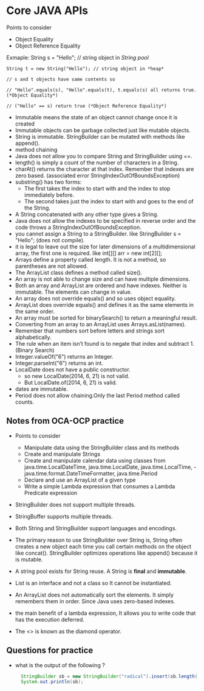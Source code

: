 # Core JAVA APIs

Points to consider

- Object Equality
- Object Reference Equality

Exmaple:
    String s = "Hello"; // string object in *String pool*

    String t = new String("Hello"); // string object in *heap*

    // s and t objects have same contents so

    // "Hello".equals(s), "Hello".equals(t), t.equals(s) all returns true. (*Object Equality*)

    // ("Hello" == s) return true (*Object Reference Equality*)

- Immutable means the state of an object cannot change once it is created
- Immutable objects can be garbage collected just like mutable objects.
- String is immutable. StringBuilder can be mutated with methods like append().
- method chaining
- Java does not allow you to compare String and StringBuilder using ==.
- length() is simply a count of the number of characters in a String.
- charAt() returns the character at that index. Remember that indexes are zero based. (associated error StringIndexOutOfBoundsException)
- substring() has two forms:
  - The first takes the index to start with and the index to stop immediately before.
  - The second takes just the index to start with and goes to the end of the String.
- A String concatenated with any other type gives a String.
- Java does not allow the indexes to be specified in reverse order and the code throws a StringIndexOutOfBoundsException.
- you cannot assign a String to a StringBuilder. like StringBuilder s = "Hello"; (does not compile).
- it is legal to leave out the size for later dimensions of a multidimensional array, the first one is required. like int[][] arr = new int[2][];
- Arrays define a property called length. It is not a method, so parentheses are not allowed.
- The ArrayList class defines a method called size().
- An array is not able to change size and can have multiple dimensions.
- Both an array and ArrayList are ordered and have indexes. Neither is immutable. The elements can change in value.
- An array does not override equals() and so uses object equality.
- ArrayList does override equals() and defines it as the same elements in the same order.
- An array must be sorted for binarySearch() to return a meaningful result.
- Converting from an array to an ArrayList uses Arrays.asList(names).
- Remember that numbers sort before letters and strings sort alphabetically.
- The rule when an item isn’t found is to negate that index and subtract 1. (Binary Search)
- Integer.valueOf("6") returns an Integer.
- Integer.parseInt("6") returns an int.
- LocalDate does not have a public constructor.
  - so new LocalDate(2014, 6, 21) is not valid.
  - But LocalDate.of(2014, 6, 21) is valid.
- dates are immutable.
- Period does not allow chaining.Only the last Period method called counts.

## Notes from OCA-OCP practice

- Points to consider
  - Manipulate data using the StringBuilder class and its methods
  - Create and manipulate Strings
  - Create and manipulate calendar data using classes from java.time.LocalDateTime,  java.time.LocalDate, java.time.LocalTime, -  java.time.format.DateTimeFormatter, java.time.Period 
  - Declare and use an ArrayList of a given type
  - Write a simple Lambda expression that consumes a Lambda Predicate expression

- StringBuilder does not support multiple threads.
- StringBuffer supports multiple threads.
- Both String and StringBuilder support languages and encodings.
- The primary reason to use StringBuilder over String is, String often creates a new object each time you call certain methods on the object like concat(). StringBuilder optimizes operations like append() because it is mutable.
- A string pool exists for String reuse. A String is **final** and **immutable**.

- List is an interface and not a class so It cannot be instantiated.
- An ArrayList does not automatically sort the elements. It simply remembers them in order. Since Java uses zero-based indexes.

- the main benefit of a lambda expression, It allows you to write code that has the execution deferred.

- The <> is known as the diamond operator.

## Questions for practice

- what is the output of the following ?
  ```java
    StringBuilder sb = new StringBuilder("radical").insert(sb.length(), "robots");
    System.out.println(sb);
  ```